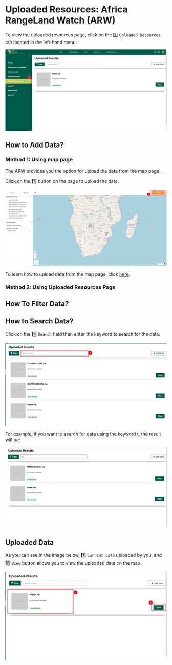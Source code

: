 # Uploaded Resources: Africa RangeLand Watch (ARW)

To view the uploaded resources page, click on the 1️⃣ `Uploaded Resources` tab located in the left-hand menu.

[![Uploaded Resources Page](./img/guide-uploaded-resources-img-1.png)](./img/guide-uploaded-resources-img-1.png)

## How to Add Data?

### Method 1: Using map page

The ARW provides you the option for upload the data from the map page.

Click on the 1️⃣ button on the page to upload the data.

[![Map Page](./img/guide-uploaded-resources-img-3.png)](./img/guide-uploaded-resources-img-3.png)

To learn how to upload data from the map page, click [here](./map.md#how-to-upload-shape-file).

### Method 2: Using Uploaded Resources Page

## How To Filter Data?

## How to Search Data?

Click on the 1️⃣ `Search` field then enter the keyword to search for the data.

[![Uploaded Resources Data](./img/guide-uploaded-resources-img-4.png)](./img/guide-uploaded-resources-img-4.png)

For example, if you want to search for data using the keyword t, the result will be:

[![Uploaded Resources Data Search Result](./img/guide-uploaded-resources-img-5.png)](./img/guide-uploaded-resources-img-5.png)

## Uploaded Data

As you can see in the image below, 1️⃣ `Current data` uploaded by you, and 2️⃣ `View` button allows you to view the uploaded data on the map.

[![Uploaded Resources Data](./img/guide-uploaded-resources-img-2.png)](./img/guide-uploaded-resources-img-2.png)